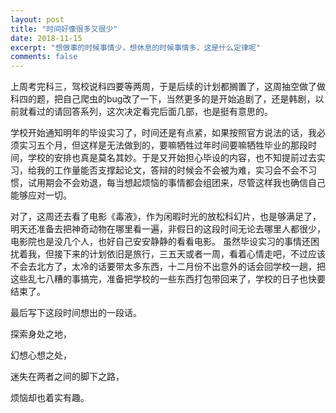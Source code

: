 ```yaml
---
layout: post
title: "时间好像很多又很少"
date: 2018-11-15
excerpt: "想做事的时候事情少，想休息的时候事情多，这是什么定律呢"
comments: false
---
```


上周考完科三，驾校说科四要等两周，于是后续的计划都搁置了，这周抽空做了做科四的题，把自己爬虫的bug改了一下，当然更多的是开始追剧了，还是韩剧，以前就看过的请回答系列，这次决定看完后面几部，也是挺有意思的。

学校开始通知明年的毕设实习了，时间还是有点紧，如果按照官方说法的话，我必须实习五个月，但这样是无法做到的，要嘛牺牲过年时间要嘛牺牲毕业的那段时间，学校的安排也真是莫名其妙。于是又开始担心毕设的内容，也不知提前过去实习，给我的工作量能否支撑起论文，答辩的时候会不会被为难，实习会不会不习惯，试用期会不会劝退，每当想起烦恼的事情都会组团来，尽管这样我也确信自己能够应对一切。

对了，这周还去看了电影《毒液》，作为闲暇时光的放松科幻片，也是够满足了，明天还准备去把神奇动物在哪里看一遍，非假日的这段时间无论去哪里人都很少，电影院也是没几个人，也好自己安安静静的看看电影。
虽然毕设实习的事情还困扰着我，但接下来的计划依旧是旅行，三五天或者一周，看着心情走吧，不过应该不会去北方了，太冷的话要带太多东西，十二月份不出意外的话会回学校一趟，把这些乱七八糟的事搞完，准备把学校的一些东西打包带回来了，学校的日子也快要结束了。

最后写下这段时间想出的一段话。

探索身处之地，

幻想心想之处，

迷失在两者之间的脚下之路，

烦恼却也着实有趣。